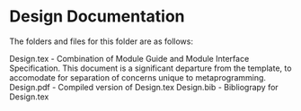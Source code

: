 # Design Documentation

The folders and files for this folder are as follows:

Design.tex - Combination of Module Guide and Module Interface Specification. This document is a significant departure from the template, to accomodate for separation of concerns unique to metaprogramming.
Design.pdf - Compiled version of Design.tex
Design.bib - Bibliograpy for Design.tex

